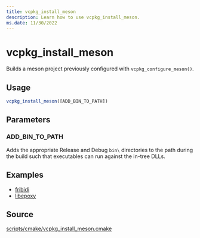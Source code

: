 ```yaml
---
title: vcpkg_install_meson
description: Learn how to use vcpkg_install_meson.
ms.date: 11/30/2022
---
```

# vcpkg_install_meson

Builds a meson project previously configured with `vcpkg_configure_meson()`.

## Usage

```cmake
vcpkg_install_meson([ADD_BIN_TO_PATH])
```

## Parameters

### ADD_BIN_TO_PATH
Adds the appropriate Release and Debug `bin\` directories to the path during the build such that executables can run against the in-tree DLLs.

## Examples

- [fribidi](https://github.com/Microsoft/vcpkg/blob/master/ports/fribidi/portfile.cmake)
- [libepoxy](https://github.com/Microsoft/vcpkg/blob/master/ports/libepoxy/portfile.cmake)

## Source

[scripts/cmake/vcpkg\_install\_meson.cmake](https://github.com/Microsoft/vcpkg/blob/master/scripts/cmake/vcpkg_install_meson.cmake)

